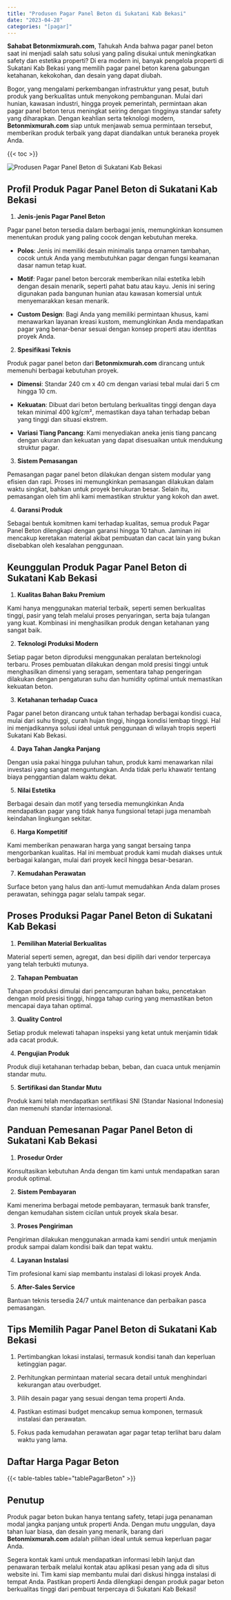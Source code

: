 ```yaml
---
title: "Produsen Pagar Panel Beton di Sukatani Kab Bekasi"
date: "2023-04-28"
categories: "[pagar]"
---
```


**Sahabat Betonmixmurah.com**, Tahukah Anda bahwa pagar panel beton saat ini menjadi salah satu solusi yang paling disukai untuk meningkatkan safety dan estetika properti? Di era modern ini, banyak pengelola properti di Sukatani Kab Bekasi yang memilih pagar panel beton karena gabungan ketahanan, kekokohan, dan desain yang dapat diubah.  

Bogor, yang mengalami perkembangan infrastruktur yang pesat, butuh produk yang berkualitas untuk menyokong pembangunan. Mulai dari hunian, kawasan industri, hingga proyek pemerintah, permintaan akan pagar panel beton terus meningkat seiring dengan tingginya standar safety yang diharapkan. Dengan keahlian serta teknologi modern, **Betonmixmurah.com** siap untuk menjawab semua permintaan tersebut, memberikan produk terbaik yang dapat diandalkan untuk beraneka proyek Anda.

{{< toc >}}

![Produsen Pagar Panel Beton di Sukatani Kab Bekasi](/images/pagar/pagar-beton-25.jpg)

## Profil Produk Pagar Panel Beton di Sukatani Kab Bekasi

1. **Jenis-jenis Pagar Panel Beton**  

Pagar panel beton tersedia dalam berbagai jenis, memungkinkan konsumen menentukan produk yang paling cocok dengan kebutuhan mereka.  

- **Polos**: Jenis ini memiliki desain minimalis tanpa ornamen tambahan, cocok untuk Anda yang membutuhkan pagar dengan fungsi keamanan dasar namun tetap kuat.  

- **Motif**: Pagar panel beton bercorak memberikan nilai estetika lebih dengan desain menarik, seperti pahat batu atau kayu. Jenis ini sering digunakan pada bangunan hunian atau kawasan komersial untuk menyemarakkan kesan menarik.  

- **Custom Design**: Bagi Anda yang memiliki permintaan khusus, kami menawarkan layanan kreasi kustom, memungkinkan Anda mendapatkan pagar yang benar-benar sesuai dengan konsep properti atau identitas proyek Anda.  

2. **Spesifikasi Teknis**  

Produk pagar panel beton dari **Betonmixmurah.com** dirancang untuk memenuhi berbagai kebutuhan proyek.  

- **Dimensi**: Standar 240 cm x 40 cm dengan variasi tebal mulai dari 5 cm hingga 10 cm.  

- **Kekuatan**: Dibuat dari beton bertulang berkualitas tinggi dengan daya tekan minimal 400 kg/cm², memastikan daya tahan terhadap beban yang tinggi dan situasi ekstrem.  

- **Variasi Tiang Pancang**: Kami menyediakan aneka jenis tiang pancang dengan ukuran dan kekuatan yang dapat disesuaikan untuk mendukung struktur pagar.  

3. **Sistem Pemasangan**  

Pemasangan pagar panel beton dilakukan dengan sistem modular yang efisien dan rapi. Proses ini memungkinkan pemasangan dilakukan dalam waktu singkat, bahkan untuk proyek berukuran besar. Selain itu, pemasangan oleh tim ahli kami memastikan struktur yang kokoh dan awet.  

4. **Garansi Produk**  

Sebagai bentuk komitmen kami terhadap kualitas, semua produk Pagar Panel Beton dilengkapi dengan garansi hingga 10 tahun. Jaminan ini mencakup keretakan material akibat pembuatan dan cacat lain yang bukan disebabkan oleh kesalahan penggunaan.

## Keunggulan Produk Pagar Panel Beton di Sukatani Kab Bekasi 

1. **Kualitas Bahan Baku Premium**  

Kami hanya menggunakan material terbaik, seperti semen berkualitas tinggi, pasir yang telah melalui proses penyaringan, serta baja tulangan yang kuat. Kombinasi ini menghasilkan produk dengan ketahanan yang sangat baik.  

2. **Teknologi Produksi Modern**  

Setiap pagar beton diproduksi menggunakan peralatan berteknologi terbaru. Proses pembuatan dilakukan dengan mold presisi tinggi untuk menghasilkan dimensi yang seragam, sementara tahap pengeringan dilakukan dengan pengaturan suhu dan humidity optimal untuk memastikan kekuatan beton.  

3. **Ketahanan terhadap Cuaca**  

Pagar panel beton dirancang untuk tahan terhadap berbagai kondisi cuaca, mulai dari suhu tinggi, curah hujan tinggi, hingga kondisi lembap tinggi. Hal ini menjadikannya solusi ideal untuk penggunaan di wilayah tropis seperti Sukatani Kab Bekasi.  

4. **Daya Tahan Jangka Panjang**  

Dengan usia pakai hingga puluhan tahun, produk kami menawarkan nilai investasi yang sangat menguntungkan. Anda tidak perlu khawatir tentang biaya penggantian dalam waktu dekat.  

5. **Nilai Estetika**  

Berbagai desain dan motif yang tersedia memungkinkan Anda mendapatkan pagar yang tidak hanya fungsional tetapi juga menambah keindahan lingkungan sekitar.  

6. **Harga Kompetitif**  

Kami memberikan penawaran harga yang sangat bersaing tanpa mengorbankan kualitas. Hal ini membuat produk kami mudah diakses untuk berbagai kalangan, mulai dari proyek kecil hingga besar-besaran.  

7. **Kemudahan Perawatan**  

Surface beton yang halus dan anti-lumut memudahkan Anda dalam proses perawatan, sehingga pagar selalu tampak segar.

## Proses Produksi Pagar Panel Beton di Sukatani Kab Bekasi

1. **Pemilihan Material Berkualitas**  

Material seperti semen, agregat, dan besi dipilih dari vendor terpercaya yang telah terbukti mutunya.

2. **Tahapan Pembuatan**  

Tahapan produksi dimulai dari pencampuran bahan baku, pencetakan dengan mold presisi tinggi, hingga tahap curing yang memastikan beton mencapai daya tahan optimal.

3. **Quality Control**  

Setiap produk melewati tahapan inspeksi yang ketat untuk menjamin tidak ada cacat produk.

4. **Pengujian Produk**  

Produk diuji ketahanan terhadap beban, beban, dan cuaca untuk menjamin standar mutu.

5. **Sertifikasi dan Standar Mutu**  

Produk kami telah mendapatkan sertifikasi SNI (Standar Nasional Indonesia) dan memenuhi standar internasional.

## Panduan Pemesanan Pagar Panel Beton di Sukatani Kab Bekasi

1. **Prosedur Order**  

Konsultasikan kebutuhan Anda dengan tim kami untuk mendapatkan saran produk optimal.

2. **Sistem Pembayaran**  

Kami menerima berbagai metode pembayaran, termasuk bank transfer, dengan kemudahan sistem cicilan untuk proyek skala besar.

3. **Proses Pengiriman**  

Pengiriman dilakukan menggunakan armada kami sendiri untuk menjamin produk sampai dalam kondisi baik dan tepat waktu.

4. **Layanan Instalasi**  

Tim profesional kami siap membantu instalasi di lokasi proyek Anda.

5. **After-Sales Service**  

Bantuan teknis tersedia 24/7 untuk maintenance dan perbaikan pasca pemasangan.

## Tips Memilih Pagar Panel Beton di Sukatani Kab Bekasi

1. Pertimbangkan lokasi instalasi, termasuk kondisi tanah dan keperluan ketinggian pagar.  

2. Perhitungkan permintaan material secara detail untuk menghindari kekurangan atau overbudget.  

3. Pilih desain pagar yang sesuai dengan tema properti Anda.  

4. Pastikan estimasi budget mencakup semua komponen, termasuk instalasi dan perawatan.  

5. Fokus pada kemudahan perawatan agar pagar tetap terlihat baru dalam waktu yang lama.

## Daftar Harga Pagar Beton

{{< table-tables table="tablePagarBeton" >}}

## Penutup

Produk pagar beton bukan hanya tentang safety, tetapi juga penanaman modal jangka panjang untuk properti Anda. Dengan mutu unggulan, daya tahan luar biasa, dan desain yang menarik, barang dari **Betonmixmurah.com** adalah pilihan ideal untuk semua keperluan pagar Anda.  

Segera kontak kami untuk mendapatkan informasi lebih lanjut dan penawaran terbaik melalui kontak atau aplikasi pesan yang ada di situs website ini. Tim kami siap membantu mulai dari diskusi hingga instalasi di tempat Anda. Pastikan properti Anda dilengkapi dengan produk pagar beton berkualitas tinggi dari pembuat terpercaya di Sukatani Kab Bekasi!